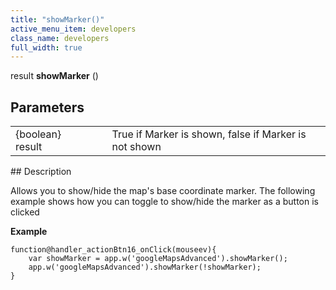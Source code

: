```yaml
---
title: "showMarker()"
active_menu_item: developers
class_name: developers
full_width: true
---
```



result **showMarker** ()

## Parameters

<table>
<tr>
<td width="169">
{boolean} result

</td>
<td width="17">
</td>
<td width="694">
True if Marker is shown, false if Marker is not shown

</td>
</tr>
</table>
## Description

Allows you to show/hide the map's base coordinate marker. The following example shows how you can toggle to show/hide the marker as a button is clicked

**Example**

    function@handler_actionBtn16_onClick(mouseev){
        var showMarker = app.w('googleMapsAdvanced').showMarker();
        app.w('googleMapsAdvanced').showMarker(!showMarker);
    }
     
   

